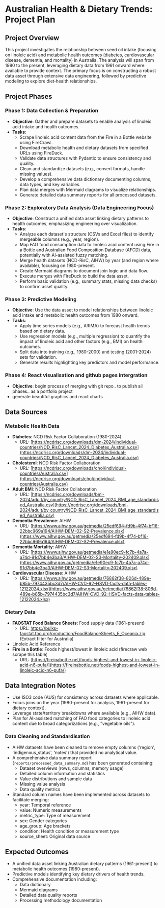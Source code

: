 # Australian Health & Dietary Trends: Project Plan

## Project Overview

This project investigates the relationship between seed oil intake (focusing on linoleic acid) and metabolic health outcomes (diabetes, cardiovascular disease, dementia, and mortality) in Australia. The analysis will span from 1980 to the present, leveraging dietary data from 1961 onward where available to provide context. The primary focus is on constructing a robust data asset through extensive data engineering, followed by predictive modeling to explore diet-health relationships.

## Project Phases

### Phase 1: Data Collection & Preparation

- **Objective**: Gather and prepare datasets to enable analysis of linoleic acid intake and health outcomes.
- **Tasks**:
  - Scrape linoleic acid content data from the Fire in a Bottle website using FireCrawl.
  - Download metabolic health and dietary datasets from specified URLs using FireDuck.
  - Validate data structures with Pydantic to ensure consistency and quality.
  - Clean and standardize datasets (e.g., convert formats, handle missing values).
  - Develop a comprehensive data dictionary documenting columns, data types, and key variables.
  - Plan data merges with Mermaid diagrams to visualize relationships.
  - Generate detailed data summary reports for all processed datasets.

### Phase 2: Exploratory Data Analysis (Data Engineering Focus)

- **Objective**: Construct a unified data asset linking dietary patterns to health outcomes, emphasizing engineering over visualization.
- **Tasks**:
  - Analyze each dataset's structure (CSVs and Excel files) to identify mergeable columns (e.g., year, region).
  - Map FAO food consumption data to linoleic acid content using Fire in a Bottle and Australian Food Composition Database (AFCD) data, potentially with AI-assisted fuzzy matching.
  - Merge health datasets (NCD-RisC, AIHW) by year (and region where available), focusing on 1980-present.
  - Create Mermaid diagrams to document join logic and data flow.
  - Execute merges with FireDuck to build the data asset.
  - Perform basic validation (e.g., summary stats, missing data checks) to confirm asset quality.

### Phase 3: Predictive Modeling

- **Objective**: Use the data asset to model relationships between linoleic acid intake and metabolic health outcomes from 1980 onward.
- **Tasks**:
  - Apply time series models (e.g., ARIMA) to forecast health trends based on dietary data.
  - Use regression models (e.g., multiple regression) to quantify the impact of linoleic acid and other factors (e.g., BMI) on health outcomes.
  - Split data into training (e.g., 1980-2000) and testing (2001-2024) sets for validation.
  - Generate results highlighting key predictors and model performance.

### Phase 4: React visualisation and github pages intergration

* **Objective**:  begin process of merging with git repo.. to publish all phases.. as a portfolio project
* generate beautiful graphics and react charts

## Data Sources

### Metabolic Health Data

- **Diabetes**: NCD Risk Factor Collaboration (1980-2024)
  - URL: [https://ncdrisc.org/downloads/dm-2024/individual-countries/NCD_RisC_Lancet_2024_Diabetes_Australia.csv](https://ncdrisc.org/downloads/dm-2024/individual-countries/NCD_RisC_Lancet_2024_Diabetes_Australia.csv)
- **Cholesterol**: NCD Risk Factor Collaboration
  - URL: [https://ncdrisc.org/downloads/chol/individual-countries/Australia.csv](https://ncdrisc.org/downloads/chol/individual-countries/Australia.csv)
- **Adult BMI**: NCD Risk Factor Collaboration
  - URL: [https://ncdrisc.org/downloads/bmi-2024/adult/by_country/NCD_RisC_Lancet_2024_BMI_age_standardised_Australia.csv](https://ncdrisc.org/downloads/bmi-2024/adult/by_country/NCD_RisC_Lancet_2024_BMI_age_standardised_Australia.csv)
- **Dementia Prevalence**: AIHW
  - URL: [https://www.aihw.gov.au/getmedia/25edf694-fd9b-4f74-bf16-22bbc969a194/AIHW-DEM-02-S2-Prevalence.xlsx](https://www.aihw.gov.au/getmedia/25edf694-fd9b-4f74-bf16-22bbc969a194/AIHW-DEM-02-S2-Prevalence.xlsx)
- **Dementia Mortality**: AIHW
  - URL: [https://www.aihw.gov.au/getmedia/e1e90ec9-fc7b-4a7a-a74d-91d7bb4e3ba3/AIHW-DEM-02-S3-Mortality-202409.xlsx](https://www.aihw.gov.au/getmedia/e1e90ec9-fc7b-4a7a-a74d-91d7bb4e3ba3/AIHW-DEM-02-S3-Mortality-202409.xlsx)
- **Cardiovascular Disease**: AIHW
  - URL: [https://www.aihw.gov.au/getmedia/76862f38-806d-489e-b85b-7974435bc3d7/AIHW-CVD-92-HSVD-facts-data-tables-12122024.xlsx](https://www.aihw.gov.au/getmedia/76862f38-806d-489e-b85b-7974435bc3d7/AIHW-CVD-92-HSVD-facts-data-tables-12122024.xlsx)

### Dietary Data

- **FAOSTAT Food Balance Sheets**: Food supply data (1961-present)
  - URL: https://bulks-faostat.fao.org/production/FoodBalanceSheets_E_Oceania.zip (Extract filter for Australia)
- Linoleic Acid Reference
- **Fire in a Bottle**: Foods highest/lowest in linoleic acid (firecraw web scrape this table)
  - URL: [https://fireinabottle.net/foods-highest-and-lowest-in-linoleic-acid-n6-pufa/](https://fireinabottle.net/foods-highest-and-lowest-in-linoleic-acid-n6-pufa/)

## Data Integration Notes

- Use ISO3 code (AUS) for consistency across datasets where applicable.
- Focus joins on the year (1980-present for analysis, 1961-present for dietary context).
- Leverage state/territory breakdowns where available (e.g., AIHW data).
- Plan for AI-assisted matching of FAO food categories to linoleic acid content due to broad categorizations (e.g., "vegetable oils").

### Data Cleaning and Standardisation

- AIHW datasets have been cleaned to remove empty columns ('region', 'indigenous_status', 'notes') that provided no analytical value.
- A comprehensive data summary report (`reports/processed_data_summary.md`) has been generated containing:
  - Dataset overviews (rows, columns, memory usage)
  - Detailed column information and statistics
  - Value distributions and sample data
  - Missing value analysis
  - Data quality metrics
- Standard column names have been implemented across datasets to facilitate merging:
  - year: Temporal reference
  - value: Numeric measurements
  - metric_type: Type of measurement
  - sex: Gender categories
  - age_group: Age brackets
  - condition: Health condition or measurement type
  - source_sheet: Original data source

## Expected Outcomes

- A unified data asset linking Australian dietary patterns (1961-present) to metabolic health outcomes (1980-present).
- Predictive models identifying key dietary drivers of health trends.
- Comprehensive documentation including:
  - Data dictionary
  - Mermaid diagrams
  - Detailed data quality reports
  - Processing methodology documentation
